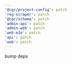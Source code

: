 ```yaml
---
'@cgr/project-config': patch
'reg-scraper': patch
'@cgr/schema': patch
'admin-api': patch
'admin-web': patch
'web-e2e': patch
'api': patch
'web': patch
---
```


bump deps
